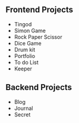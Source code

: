 ## Frontend Projects
- Tingod
- Simon Game
- Rock Paper Scissor
- Dice Game
- Drum kit
- Portfolio
- To do List
- Keeper


## Backend Projects
- Blog
- Journal
- Secret
